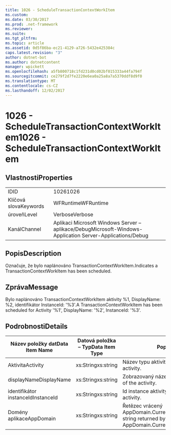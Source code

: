 ```yaml
---
title: 1026 - ScheduleTransactionContextWorkItem
ms.custom: 
ms.date: 03/30/2017
ms.prod: .net-framework
ms.reviewer: 
ms.suite: 
ms.tgt_pltfrm: 
ms.topic: article
ms.assetid: 0d5f86ba-ec21-4129-a726-5432e425384c
caps.latest.revision: "3"
author: dotnet-bot
ms.author: dotnetcontent
manager: wpickett
ms.openlocfilehash: a5fb800718c1fd231d0cd02bf015333a44fa794f
ms.sourcegitcommit: ce279f2d7fe2220e6ea0a25a8a7a5370ddf8d9f0
ms.translationtype: MT
ms.contentlocale: cs-CZ
ms.lasthandoff: 12/02/2017
---
```

# <a name="1026---scheduletransactioncontextworkitem"></a><span data-ttu-id="f2fb3-102">1026 - ScheduleTransactionContextWorkItem</span><span class="sxs-lookup"><span data-stu-id="f2fb3-102">1026 - ScheduleTransactionContextWorkItem</span></span>
## <a name="properties"></a><span data-ttu-id="f2fb3-103">Vlastnosti</span><span class="sxs-lookup"><span data-stu-id="f2fb3-103">Properties</span></span>  
  
|||  
|-|-|  
|<span data-ttu-id="f2fb3-104">ID</span><span class="sxs-lookup"><span data-stu-id="f2fb3-104">ID</span></span>|<span data-ttu-id="f2fb3-105">1026</span><span class="sxs-lookup"><span data-stu-id="f2fb3-105">1026</span></span>|  
|<span data-ttu-id="f2fb3-106">Klíčová slova</span><span class="sxs-lookup"><span data-stu-id="f2fb3-106">Keywords</span></span>|<span data-ttu-id="f2fb3-107">WFRuntime</span><span class="sxs-lookup"><span data-stu-id="f2fb3-107">WFRuntime</span></span>|  
|<span data-ttu-id="f2fb3-108">úroveň</span><span class="sxs-lookup"><span data-stu-id="f2fb3-108">Level</span></span>|<span data-ttu-id="f2fb3-109">Verbose</span><span class="sxs-lookup"><span data-stu-id="f2fb3-109">Verbose</span></span>|  
|<span data-ttu-id="f2fb3-110">Kanál</span><span class="sxs-lookup"><span data-stu-id="f2fb3-110">Channel</span></span>|<span data-ttu-id="f2fb3-111">Aplikaci Microsoft Windows Server – aplikace/Debug</span><span class="sxs-lookup"><span data-stu-id="f2fb3-111">Microsoft-Windows-Application Server-Applications/Debug</span></span>|  
  
## <a name="description"></a><span data-ttu-id="f2fb3-112">Popis</span><span class="sxs-lookup"><span data-stu-id="f2fb3-112">Description</span></span>  
 <span data-ttu-id="f2fb3-113">Označuje, že bylo naplánováno TransactionContextWorkItem.</span><span class="sxs-lookup"><span data-stu-id="f2fb3-113">Indicates a TransactionContextWorkItem has been scheduled.</span></span>  
  
## <a name="message"></a><span data-ttu-id="f2fb3-114">Zpráva</span><span class="sxs-lookup"><span data-stu-id="f2fb3-114">Message</span></span>  
 <span data-ttu-id="f2fb3-115">Bylo naplánováno TransactionContextWorkItem aktivity %1, DisplayName: %2, identifikátor InstanceId: '%3'.</span><span class="sxs-lookup"><span data-stu-id="f2fb3-115">A TransactionContextWorkItem has been scheduled for Activity '%1', DisplayName: '%2', InstanceId: '%3'.</span></span>  
  
## <a name="details"></a><span data-ttu-id="f2fb3-116">Podrobnosti</span><span class="sxs-lookup"><span data-stu-id="f2fb3-116">Details</span></span>  
  
|<span data-ttu-id="f2fb3-117">Název položky dat</span><span class="sxs-lookup"><span data-stu-id="f2fb3-117">Data Item Name</span></span>|<span data-ttu-id="f2fb3-118">Datová položka – Typ</span><span class="sxs-lookup"><span data-stu-id="f2fb3-118">Data Item Type</span></span>|<span data-ttu-id="f2fb3-119">Popis</span><span class="sxs-lookup"><span data-stu-id="f2fb3-119">Description</span></span>|  
|--------------------|--------------------|-----------------|  
|<span data-ttu-id="f2fb3-120">Aktivita</span><span class="sxs-lookup"><span data-stu-id="f2fb3-120">Activity</span></span>|<span data-ttu-id="f2fb3-121">xs:String</span><span class="sxs-lookup"><span data-stu-id="f2fb3-121">xs:string</span></span>|<span data-ttu-id="f2fb3-122">Název typu aktivity.</span><span class="sxs-lookup"><span data-stu-id="f2fb3-122">The type name of the activity.</span></span>|  
|<span data-ttu-id="f2fb3-123">displayName</span><span class="sxs-lookup"><span data-stu-id="f2fb3-123">DisplayName</span></span>|<span data-ttu-id="f2fb3-124">xs:String</span><span class="sxs-lookup"><span data-stu-id="f2fb3-124">xs:string</span></span>|<span data-ttu-id="f2fb3-125">Zobrazovaný název aktivity.</span><span class="sxs-lookup"><span data-stu-id="f2fb3-125">The display name of the activity.</span></span>|  
|<span data-ttu-id="f2fb3-126">identifikátor instanceId</span><span class="sxs-lookup"><span data-stu-id="f2fb3-126">InstanceId</span></span>|<span data-ttu-id="f2fb3-127">xs:String</span><span class="sxs-lookup"><span data-stu-id="f2fb3-127">xs:string</span></span>|<span data-ttu-id="f2fb3-128">Id instance aktivity.</span><span class="sxs-lookup"><span data-stu-id="f2fb3-128">The instance id of the activity.</span></span>|  
|<span data-ttu-id="f2fb3-129">Domény aplikace</span><span class="sxs-lookup"><span data-stu-id="f2fb3-129">AppDomain</span></span>|<span data-ttu-id="f2fb3-130">xs:String</span><span class="sxs-lookup"><span data-stu-id="f2fb3-130">xs:string</span></span>|<span data-ttu-id="f2fb3-131">Řetězec vrácený AppDomain.CurrentDomain.FriendlyName.</span><span class="sxs-lookup"><span data-stu-id="f2fb3-131">The string returned by AppDomain.CurrentDomain.FriendlyName.</span></span>|
